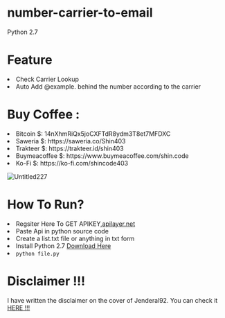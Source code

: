 # number-carrier-to-email

Python 2.7

# Feature 

<li>Check Carrier Lookup</li>
<li>Auto Add @example. behind the number according to the carrier</li>

# Buy Coffee :

<li>Bitcoin $: 14nXhmRiQx5joCXFTdR8ydm3T8et7MFDXC</li>
<li>Saweria $: https://saweria.co/Shin403</li>
<li>Trakteer $: https://trakteer.id/shin403</li>
<li>Buymeacoffee $: https://www.buymeacoffee.com/shin.code</li>
<li>Ko-Fi $: https://ko-fi.com/shincode403</li>

![Untitled227](https://github.com/user-attachments/assets/763b3c75-f4bc-4af7-9071-1ec01b44f22b)


# How To Run?

<li>Regsiter Here To GET APIKEY,<a href="http://apilayer.net/">apilayer.net</a></li>
<li>Paste Api in python source code </li> 
<li>Create a list.txt file or anything in txt form</li>
<li>Install Python 2.7 <a href="https://www.python.org"> Download Here</a></li>
<li><code>python file.py</code></li>

# Disclaimer !!!

<p>I have written the disclaimer on the cover of Jenderal92. You can check it <a href="https://github.com/Jenderal92">HERE !!!</a></p>

